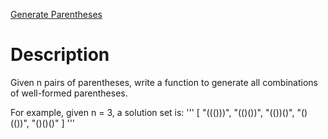 [Generate Parentheses](https://leetcode.com/problems/generate-parentheses/)

# Description
Given n pairs of parentheses, write a function to generate all combinations of well-formed parentheses.

For example, given n = 3, a solution set is:
'''
[
  "((()))",
  "(()())",
  "(())()",
  "()(())",
  "()()()"
]
'''